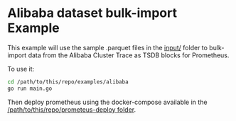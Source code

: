 # Alibaba dataset bulk-import Example

This example will use the sample .parquet files in the [input/](input/) folder to bulk-import data from the Alibaba Cluster Trace
as TSDB blocks for Prometheus.

To use it:
```bash
cd /path/to/this/repo/examples/alibaba
go run main.go
```

Then deploy prometheus using the docker-compose available in the [/path/to/this/repo/prometeus-deploy folder](https://github.com/aleskandro/go-prometheus-backfiller/tree/master/prometheus-deploy).

